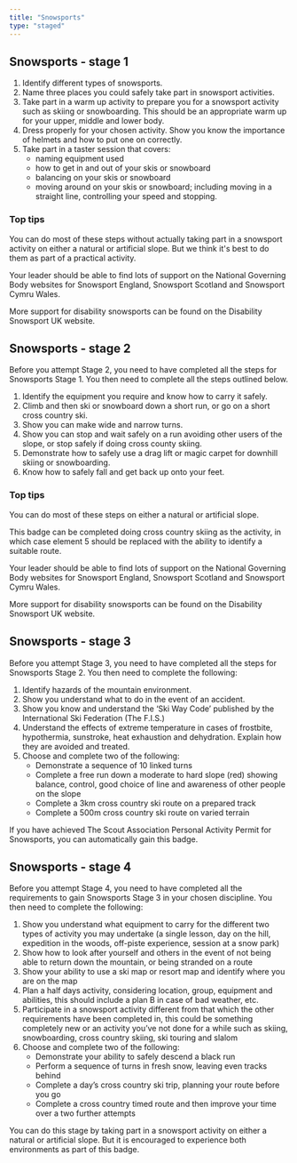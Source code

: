 ```yaml
---
title: "Snowsports"
type: "staged"
---
```


## Snowsports - stage 1

1. Identify different types of snowsports.
1. Name three places you could safely take part in snowsport activities.
1. Take part in a warm up activity to prepare you for a snowsport activity such as skiing or snowboarding. This should be an appropriate warm up for your upper, middle and lower body.
1. Dress properly for your chosen activity. Show you know the importance of helmets and how to put one on correctly.
1. Take part in a taster session that covers:
	* naming equipment used
	* how to get in and out of your skis or snowboard
	* balancing on your skis or snowboard
	* moving around on your skis or snowboard; including moving in a straight line, controlling your speed and stopping.

### Top tips

You can do most of these steps without actually taking part in a snowsport activity on either a natural or artificial slope. But we think it's best to do them as part of a practical activity. 

Your leader should be able to find lots of support on the National Governing Body websites for Snowsport England, Snowsport Scotland and Snowsport Cymru Wales.

More support for disability snowsports can be found on the Disability Snowsport UK website.

## Snowsports - stage 2

Before you attempt Stage 2, you need to have completed all the steps for Snowsports Stage 1. You then need to complete all the steps outlined below.

1. Identify the equipment you require and know how to carry it safely.
1. Climb and then ski or snowboard down a short run, or go on a short cross country ski.
1. Show you can make wide and narrow turns.
1. Show you can stop and wait safely on a run avoiding other users of the slope, or stop safely if doing cross county skiing.
1. Demonstrate how to safely use a drag lift or magic carpet for downhill skiing or snowboarding.
1. Know how to safely fall and get back up onto your feet.

### Top tips

You can do most of these steps on either a natural or artificial slope.

This badge can be completed doing cross country skiing as the activity, in which case element 5 should be replaced with the ability to identify a suitable route.

Your leader should be able to find lots of support on the National Governing Body websites for Snowsport England, Snowsport Scotland and Snowsport Cymru Wales.

More support for disability snowsports can be found on the Disability Snowsport UK website.

## Snowsports - stage 3

Before you attempt Stage 3, you need to have completed all the steps for Snowsports Stage 2. You then need to complete the following:

1. Identify hazards of the mountain environment.
1. Show you understand what to do in the event of an accident.
1. Show you know and understand the ‘Ski Way Code’ published by the International Ski Federation (The F.I.S.)
1. Understand the effects of extreme temperature in cases of frostbite, hypothermia, sunstroke, heat exhaustion and dehydration. Explain how they are avoided and treated.
1. Choose and complete two of the following:
	* Demonstrate a sequence of 10 linked turns
	* Complete a free run down a moderate to hard slope (red) showing balance, control, good choice of line and awareness of other people on the slope
	* Complete a 3km cross country ski route on a prepared track
	* Complete a 500m cross country ski route on varied terrain

If you have achieved The Scout Association Personal Activity Permit for Snowsports, you can automatically gain this badge. 

## Snowsports - stage 4

Before you attempt Stage 4, you need to have completed all the requirements to gain Snowsports Stage 3 in your chosen discipline. You then need to complete the following:

1. Show you understand what equipment to carry for the different two types of activity you may undertake (a single lesson, day on the hill, expedition in the woods, off-piste experience, session at a snow park)
1. Show how to look after yourself and others in the event of not being able to return down the mountain, or being stranded on a route
1. Show your ability to use a ski map or resort map and identify where you are on the map
1. Plan a half days activity, considering location, group, equipment and abilities, this should include a plan B in case of bad weather, etc.
1. Participate in a snowsport activity different from that which the other requirements have been completed in, this could be something completely new or an activity you’ve not done for a while such as skiing, snowboarding, cross country skiing, ski touring and slalom
1. Choose and complete two of the following:
	* Demonstrate your ability to safely descend a black run
	* Perform a sequence of turns in fresh snow, leaving even tracks behind
	* Complete a day’s cross country ski trip, planning your route before you go
	* Complete a cross country timed route and then improve your time over a two further attempts

You can do this stage by taking part in a snowsport activity on either a natural or artificial slope. But it is encouraged to experience both environments as part of this badge. 